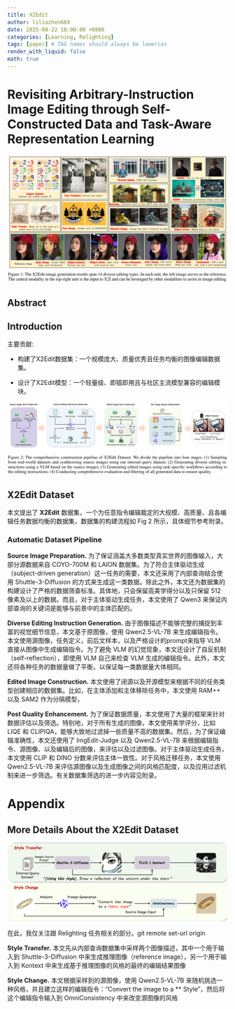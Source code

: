 ```yaml
---
title: X2Edit
author: liliazhen669
date: 2025-08-22 18:00:00 +0800
categories: [Learning, Relighting]
tags: [paper] # TAG names should always be lowercas
render_with_liquid: false
math: true
---
```


# Revisiting Arbitrary-Instruction Image Editing through Self-Constructed Data and Task-Aware Representation Learning

![fig-1](assets/img/x2edit/fig1.png)

## Abstract

## Introduction

主要贡献:

- 构建了X2Edit数据集：一个规模庞大、质量优秀且任务均衡的图像编辑数据集。

- 设计了X2Edit模型：一个轻量级、即插即用且与社区主流模型兼容的编辑模块。

![fig-2](assets/img/x2edit/fig2.png)


## X2Edit Dataset

本文提出了 **X2Edit** 数据集，一个为任意指令编辑裁定的大规模、高质量、且各编辑任务数据均衡的数据集，数据集的构建流程如 Fig 2 所示，具体细节参考附录。

### Automatic Dataset Pipeline

**Source Image Preparation.** 为了保证涵盖大多数类型真实世界的图像输入，大部分源数据来自 COYO-700M 和 LAION 数据集。为了符合主体驱动生成（subject-driven generation）这一任务的需要，本文还采用了内部查询结合使用 Shuttle-3-Diffusion 的方式来生成这一类数据。除此之外，本文还为数据集的构建设计了严格的数据筛查标准。具体地，只会保留高美学得分以及只保留 512 像素及以上的数据。而且，对于主体驱动生成任务，本文使用了 Qwen3 来保证内部查询的关键词是能够与前景中的主体匹配的。

**Diverse Editing Instruction Generation.** 由于图像描述不能够完整的捕捉到丰富的视觉细节信息，本文基于原图像，使用 Qwen2.5-VL-7B 来生成编辑指令。本文使用源图像，任务定义，前后文样本，以及严格设计的prompt来指导 VLM 直接从图像中生成编辑指令。为了避免 VLM 的幻觉现象，本文还设计了自反机制（self-reflection），即使用 VLM 自己来检查 VLM 生成的编辑指令。此外，本文还将各种任务的数据量做了平衡，以保证每一类数据量大体相同。

**Edited Image Construction.** 本文使用了闭源以及开源模型来根据不同的任务类型创建相应的数据集。比如，在主体添加和主体移除任务中，本文使用 RAM++ 以及 SAM2 作为分隔模型，

**Post Quality Enhancement.** 为了保证数据质量，本文使用了大量的框架来针对数据评估以及筛选。特别地，对于所有生成的图像，本文使用美学评分，比如 LIQE 和 CLIPIQA，能够大致地过滤掉一些质量不高的数据集。然后，为了保证编辑准确性，本文还使用了 ImgEdit-Judge 以及 Qwen2.5-VL-7B 来根据编辑指令、源图像、以及编辑后的图像，来评估以及过滤图像。对于主体驱动生成任务，本文使用 CLIP 和 DINO 分数来评估主体一致性。对于风格迁移任务，本文使用 Qwen2.5-VL-7B 来评估源图像以及生成图像之间的风格匹配度，以及应用过滤机制来进一步筛选。有关数据集筛选的进一步内容见附录。

# Appendix

## More Details About the X2Edit Dataset

![fig-3](assets/img/x2edit/appendix1.png)

在此，我仅关注跟 Relighting 任务相关的部分。git remote set-url origin

**Style Transfer.** 本文先从内部查询数据集中采样两个图像描述，其中一个用于输入到 Shuttle-3-Diffusion 中来生成推理图像（reference image），另一个用于输入到 Kontext 中来生成基于推理图像的风格的最终的编辑结果图像

**Style Change.** 本文根据采样到的源图像，使用 Qwen2.5-VL-7B 来随机挑选一种风格，并且建立这样的编辑指令：“Convert the image to a ** Style”，然后将这个编辑指令输入到 OmniConsistency 中来改变源图像的风格

